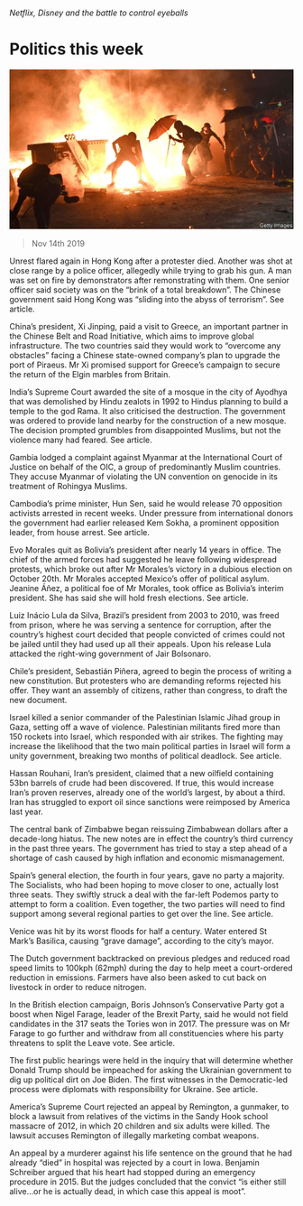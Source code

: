 ###### Netflix, Disney and the battle to control eyeballs

# Politics this week 

![image](images/20191116_wwp001.jpg) 

> Nov 14th 2019 

Unrest flared again in Hong Kong after a protester died. Another was shot at close range by a police officer, allegedly while trying to grab his gun. A man was set on fire by demonstrators after remonstrating with them. One senior officer said society was on the “brink of a total breakdown”. The Chinese government said Hong Kong was “sliding into the abyss of terrorism”. See article. 

China’s president, Xi Jinping, paid a visit to Greece, an important partner in the Chinese Belt and Road Initiative, which aims to improve global infrastructure. The two countries said they would work to “overcome any obstacles” facing a Chinese state-owned company’s plan to upgrade the port of Piraeus. Mr Xi promised support for Greece’s campaign to secure the return of the Elgin marbles from Britain. 

India’s Supreme Court awarded the site of a mosque in the city of Ayodhya that was demolished by Hindu zealots in 1992 to Hindus planning to build a temple to the god Rama. It also criticised the destruction. The government was ordered to provide land nearby for the construction of a new mosque. The decision prompted grumbles from disappointed Muslims, but not the violence many had feared. See article. 

Gambia lodged a complaint against Myanmar at the International Court of Justice on behalf of the OIC, a group of predominantly Muslim countries. They accuse Myanmar of violating the UN convention on genocide in its treatment of Rohingya Muslims. 

Cambodia’s prime minister, Hun Sen, said he would release 70 opposition activists arrested in recent weeks. Under pressure from international donors the government had earlier released Kem Sokha, a prominent opposition leader, from house arrest. See article. 

Evo Morales quit as Bolivia’s president after nearly 14 years in office. The chief of the armed forces had suggested he leave following widespread protests, which broke out after Mr Morales’s victory in a dubious election on October 20th. Mr Morales accepted Mexico’s offer of political asylum. Jeanine Áñez, a political foe of Mr Morales, took office as Bolivia’s interim president. She has said she will hold fresh elections. See article. 

Luiz Inácio Lula da Silva, Brazil’s president from 2003 to 2010, was freed from prison, where he was serving a sentence for corruption, after the country’s highest court decided that people convicted of crimes could not be jailed until they had used up all their appeals. Upon his release Lula attacked the right-wing government of Jair Bolsonaro. 

Chile’s president, Sebastián Piñera, agreed to begin the process of writing a new constitution. But protesters who are demanding reforms rejected his offer. They want an assembly of citizens, rather than congress, to draft the new document. 

Israel killed a senior commander of the Palestinian Islamic Jihad group in Gaza, setting off a wave of violence. Palestinian militants fired more than 150 rockets into Israel, which responded with air strikes. The fighting may increase the likelihood that the two main political parties in Israel will form a unity government, breaking two months of political deadlock. See article. 

Hassan Rouhani, Iran’s president, claimed that a new oilfield containing 53bn barrels of crude had been discovered. If true, this would increase Iran’s proven reserves, already one of the world’s largest, by about a third. Iran has struggled to export oil since sanctions were reimposed by America last year. 

The central bank of Zimbabwe began reissuing Zimbabwean dollars after a decade-long hiatus. The new notes are in effect the country’s third currency in the past three years. The government has tried to stay a step ahead of a shortage of cash caused by high inflation and economic mismanagement. 

Spain’s general election, the fourth in four years, gave no party a majority. The Socialists, who had been hoping to move closer to one, actually lost three seats. They swiftly struck a deal with the far-left Podemos party to attempt to form a coalition. Even together, the two parties will need to find support among several regional parties to get over the line. See article. 

Venice was hit by its worst floods for half a century. Water entered St Mark’s Basilica, causing “grave damage”, according to the city’s mayor. 

The Dutch government backtracked on previous pledges and reduced road speed limits to 100kph (62mph) during the day to help meet a court-ordered reduction in emissions. Farmers have also been asked to cut back on livestock in order to reduce nitrogen. 

In the British election campaign, Boris Johnson’s Conservative Party got a boost when Nigel Farage, leader of the Brexit Party, said he would not field candidates in the 317 seats the Tories won in 2017. The pressure was on Mr Farage to go further and withdraw from all constituencies where his party threatens to split the Leave vote. See article. 

The first public hearings were held in the inquiry that will determine whether Donald Trump should be impeached for asking the Ukrainian government to dig up political dirt on Joe Biden. The first witnesses in the Democratic-led process were diplomats with responsibility for Ukraine. See article. 

America’s Supreme Court rejected an appeal by Remington, a gunmaker, to block a lawsuit from relatives of the victims in the Sandy Hook school massacre of 2012, in which 20 children and six adults were killed. The lawsuit accuses Remington of illegally marketing combat weapons. 

An appeal by a murderer against his life sentence on the ground that he had already “died” in hospital was rejected by a court in Iowa. Benjamin Schreiber argued that his heart had stopped during an emergency procedure in 2015. But the judges concluded that the convict “is either still alive…or he is actually dead, in which case this appeal is moot”. 

